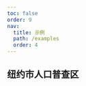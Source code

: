 ```yaml
---
toc: false
order: 9
nav:
  title: 示例
  path: /examples
  order: 4
---
```


## 纽约市人口普查区

<code src= './nycCensus/index.tsx' compact="true" defaultShowCode></code>
